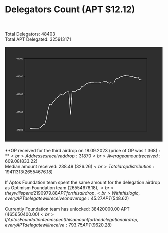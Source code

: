 # Delegators Count (APT $12.12)<br><br>
Total Delegators: 48403<br>
Total APT Delegated: 325913171<br><br>
![Delegators Plot](delegators_plot.png)<br><br>
**OP received for the third airdrop on 18.09.2023 (price of OP was $1.368):**<br>
Addresses received drop: 31870<br>
Average amount received: 609.08 ($833.22)<br>
Median amount received: 238.49 ($326.26)<br>
Total drop distribution: 19411313 ($26554676.18)<br><br>
If Aptos Foundation team spent the same amount for the delegation airdrop as Optimism Foundation team ($26554676.18),<br>
they will spend 2190979.88 APT for this airdrop.<br>
With this logic, every APT delegate will receive on average: 45.27 APT ($548.62)<br><br>
Currently Foundation team has unlocked: 38420000.00 APT ($465650400.00)<br>
If Aptos Foundation team spent this amount for the delegation airdrop, every APT delegate will receive : 793.75 APT ($9620.28)<br>
